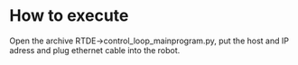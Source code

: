 # How to execute
 Open the archive RTDE->control_loop_mainprogram.py, put the host and IP adress and plug ethernet cable into the robot.
